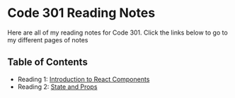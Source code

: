 # Code 301 Reading Notes

Here are all of my reading notes for Code 301. Click the links below to go to my different pages of notes

## Table of Contents

* Reading 1: [Introduction to React Components](/reading01.md)
* Reading 2: [State and Props](/reading02.md)

